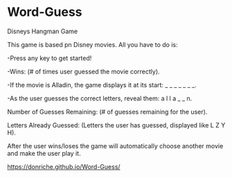 # Word-Guess
Disneys Hangman Game

This game is based pn Disney movies.
All you have to do is:

-Press any key to get started!


-Wins: (# of times user guessed the movie correctly).


-If the movie is Alladin, the game displays it at its start: _ _ _ _ _ _ _.


-As the user guesses the correct letters, reveal them: a l l a _ _ n.




Number of Guesses Remaining: (# of guesses remaining for the user).


Letters Already Guessed: (Letters the user has guessed, displayed like L Z Y H).


After the user wins/loses the game will automatically choose another movie and make the user play it.


https://donriche.github.io/Word-Guess/